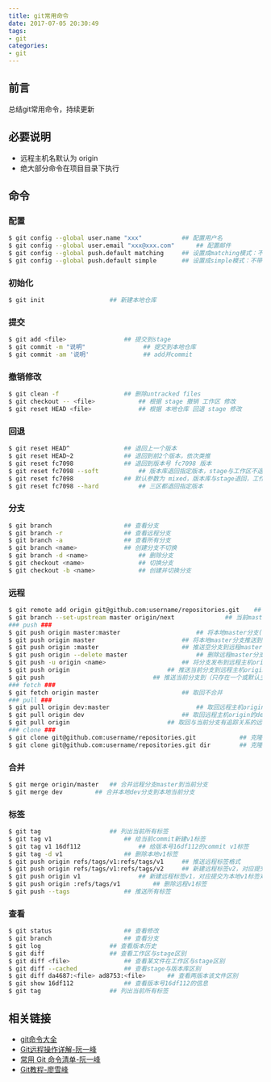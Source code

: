 ```yaml
---
title: git常用命令
date: 2017-07-05 20:30:49
tags: 
- git
categories:
- git
---
```

## 前言
总结git常用命令，持续更新
<!--more-->
## 必要说明
+ 远程主机名默认为 origin
+ 绝大部分命令在项目目录下执行

## 命令
### 配置
```bash
$ git config --global user.name "xxx"			## 配置用户名
$ git config --global user.email "xxx@xxx.com"		## 配置邮件
$ git config --global push.default matching		## 设置成matching模式：不带任何参数的git push 推送 对应远程分支 
$ git config --global push.default simple		## 设置成simple模式：不带任何参数的git push 仅推送 当前分支
```
### 初始化
```bash
$ git init					## 新建本地仓库
```
### 提交
```bash
$ git add <file>				## 提交到stage
$ git commit -m "说明"				## 提交到本地仓库
$ git commit -am '说明'				## add并commit
```
### 撤销修改
```bash
$ git clean -f					## 删除untracked files
$ git checkout -- <file>			## 根据 stage 撤销 工作区 修改
$ git reset HEAD <file>				## 根据 本地仓库 回退 stage 修改
```
### 回退
```bash
$ git reset HEAD^				## 退回上一个版本
$ git reset HEAD~2				## 退回到前2个版本，依次类推
$ git reset fc7098				## 退回到版本号 fc7098 版本
$ git reset fc7098 --soft			## 版本库退回指定版本，stage与工作区不退
$ git reset fc7098 				## 默认参数为 mixed，版本库与stage退回，工作区不退
$ git reset fc7098 --hard 			## 三区都退回指定版本
```
### 分支
```bash
$ git branch					## 查看分支
$ git branch -r					## 查看远程分支
$ git branch -a 				## 查看所有分支
$ git branch <name>				## 创建分支不切换
$ git branch -d <name>				## 删除分支
$ git checkout <name>				## 切换分支
$ git checkout -b <name>			## 创建并切换分支
```
### 远程
```bash
$ git remote add origin git@github.com:username/repositories.git	## 关联已存在远程仓库
$ git branch --set-upstream master origin/next				## 当前master分支与远程主机origin的next建立追踪关系
### push ###
$ git push origin master:master 					## 将本地master分支(冒号前)推送到远程主机origin的master分支(冒号后)
$ git push origin master						## 将本地master分支推送到远程主机origin中与之有“追踪关系”的分支，不存在则新建
$ git push origin :master						## 推送空分支到远程master分支，即删除远程master分支
$ git push origin --delete master					## 删除远程master分支
$ git push -u origin <name>						## 将分支发布到远程主机origin，-u表示指定该主机为默认主机，给两分支"追踪关系"
$ git push origin 							## 推送当前分支到远程主机origin与之有“追踪关系”的分支
$ git push								## 推送当前分支到（只存在一个或默认主机）的与之有"追踪关系"的分支
### fetch ###
$ git fetch origin master						## 取回不合并
### pull ###
$ git pull origin dev:master						## 取回远程主机origin的dev分支，与本地master分支合并
$ git pull origin dev							## 取回远程主机origin的dev分支，并与当前分支合并
$ git pull origin							## 取回与当前分支有追踪关系的远程分支并合并
### clone ###
$ git clone git@github.com:username/repositories.git 			## 克隆远程仓库
$ git clone git@github.com:username/repositories.git dir 		## 克隆远程仓库到dir文件夹
```
### 合并
```bash
$ git merge origin/master 	## 合并远程分支master到当前分支
$ git merge dev			## 合并本地dev分支到本地当前分支
```
### 标签
```bash
$ git tag 					## 列出当前所有标签
$ git tag v1					## 给当前commit新建v1标签
$ git tag v1 16df112				## 给版本号16df112的commit v1标签
$ git tag -d v1 				## 删除本地v1标签
$ git push origin refs/tags/v1:refs/tags/v1 	## 推送远程标签格式
$ git push origin refs/tags/v1:refs/tags/v2 	## 新建远程标签v2，对应提交为本地v1标签对应的提交
$ git push origin v1 				## 新建远程标签v1，对应提交为本地v1标签对应的提交
$ git push origin :refs/tags/v1 		## 删除远程v1标签
$ git push --tags				## 推送所有标签
```
### 查看
```bash
$ git status 					## 查看修改
$ git branch					## 查看分支
$ git log 					## 查看版本历史
$ git diff					## 查看工作区与stage区别
$ git diff <file>				## 查看某文件在工作区与stage区别
$ git diff --cached				## 查看stage与版本库区别
$ git diff da4687:<file> ad8753:<file> 		## 查看两版本该文件区别
$ git show 16df112				## 查看版本号16df112的信息
$ git tag 					## 列出当前所有标签
```

## 相关链接
+ [git命令大全](https://gist.github.com/guweigang/9848271#file-git_toturial-L9)
+ [Git远程操作详解-阮一峰](http://www.ruanyifeng.com/blog/2014/06/git_remote.html)
+ [常用 Git 命令清单-阮一峰](http://www.ruanyifeng.com/blog/2015/12/git-cheat-sheet.html)
+ [Git教程-廖雪峰](http://www.liaoxuefeng.com/wiki/0013739516305929606dd18361248578c67b8067c8c017b000)
